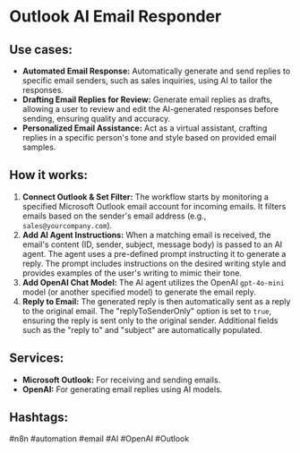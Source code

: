 # Outlook AI Email Responder

## Use cases:

-   **Automated Email Response:** Automatically generate and send replies to specific email senders, such as sales inquiries, using AI to tailor the responses.
-   **Drafting Email Replies for Review:**  Generate email replies as drafts, allowing a user to review and edit the AI-generated responses before sending, ensuring quality and accuracy.
-   **Personalized Email Assistance:** Act as a virtual assistant, crafting replies in a specific person's tone and style based on provided email samples.

## How it works:

1.  **Connect Outlook & Set Filter:** The workflow starts by monitoring a specified Microsoft Outlook email account for incoming emails. It filters emails based on the sender's email address (e.g., `sales@yourcompany.com`).
2.  **Add AI Agent Instructions:** When a matching email is received, the email's content (ID, sender, subject, message body) is passed to an AI agent. The agent uses a pre-defined prompt instructing it to generate a reply. The prompt includes instructions on the desired writing style and provides examples of the user's writing to mimic their tone.
3.  **Add OpenAI Chat Model:** The AI agent utilizes the OpenAI `gpt-4o-mini` model (or another specified model) to generate the email reply.
4.  **Reply to Email:** The generated reply is then automatically sent as a reply to the original email. The "replyToSenderOnly" option is set to `true`, ensuring the reply is sent only to the original sender.  Additional fields such as the "reply to" and "subject" are automatically populated.

## Services:

-   **Microsoft Outlook:** For receiving and sending emails.
-   **OpenAI:** For generating email replies using AI models.

## Hashtags:

#n8n #automation #email #AI #OpenAI #Outlook
